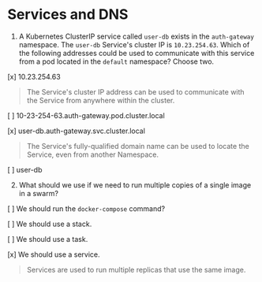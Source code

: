 # Services and DNS

1. A Kubernetes ClusterIP service called `user-db` exists in the `auth-gateway` namespace. The `user-db` Service's cluster IP is `10.23.254.63`. Which of the following addresses could be used to communicate with this service from a pod located in the `default` namespace? Choose two.

[x] 10.23.254.63

> The Service's cluster IP address can be used to communicate with the Service from anywhere within the cluster.

[ ] 10-23-254-63.auth-gateway.pod.cluster.local

[x] user-db.auth-gateway.svc.cluster.local

> The Service's fully-qualified domain name can be used to locate the Service, even from another Namespace.

[ ] user-db

2. What should we use if we need to run multiple copies of a single image in a swarm?

[ ] We should run the `docker-compose` command?

[ ] We should use a stack.

[ ] We should use a task.

[x] We should use a service.

> Services are used to run multiple replicas that use the same image.
